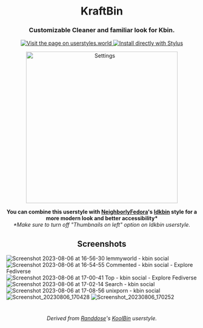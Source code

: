 <h1 align="center">
KraftBin
</h1>
<h3 align="center">
    Customizable Cleaner and familiar look for Kbin.
</h3>
<p align="center">
    <a href="https://userstyles.world/style/11353/kraftbin">
    <img alt="Visit the page on userstyles.world" src="https://img.shields.io/badge/Visit%20the%20page%20on-userstyles.world-00adad.svg"/>
  </a>
  <a href="https://userstyles.world/api/style/11353.user.css">
    <img alt="Install directly with Stylus" src="https://img.shields.io/badge/Install%20directly%20with-Stylus-00adad.svg"/>
  </a>

<p align="center">

<img src="https://github.com/ThakshilaDamsak/KraftBin/assets/95128171/03cab8ec-edb1-485f-bd1e-4ed25154a508" alt="Settings" width="400" />
 </p>
 
<p align="center">
<b>You can combine this userstyle with <a href="https://userstyles.world/user/NeighborlyFedora">NeighborlyFedora</a>'s  <a href="https://userstyles.world/style/10478/idkbin">Idkbin</a> style for a more modern look and better accessibility*</b>
  <br>
  <i>*Make sure to turn off "Thumbnails on left" option on Idkbin userstyle.</i>
</p>

<h2 align="center">
Screenshots
</h2>

![Screenshot 2023-08-06 at 16-56-30 lemmyworld - kbin social](https://github.com/ThakshilaDamsak/KraftBin/assets/95128171/6ca111d2-b8e1-4181-b4fc-b28f37997253)
![Screenshot 2023-08-06 at 16-54-55 Commented - kbin social - Explore Fediverse](https://github.com/ThakshilaDamsak/KraftBin/assets/95128171/e685ff9e-6341-48f5-9234-0d282d18f7f7)
![Screenshot 2023-08-06 at 17-00-41 Top - kbin social - Explore Fediverse](https://github.com/ThakshilaDamsak/KraftBin/assets/95128171/2f17206a-c3cc-4831-b841-92aea98a813a)
![Screenshot 2023-08-06 at 17-02-14 Search - kbin social](https://github.com/ThakshilaDamsak/KraftBin/assets/95128171/93daac23-94f5-44af-a7cf-f5a5c81fd657)
![Screenshot 2023-08-06 at 17-08-56 unixporn - kbin social](https://github.com/ThakshilaDamsak/KraftBin/assets/95128171/f238d4c6-b8d3-4ee9-9ca2-3dd826d265b3)
![Screenshot_20230806_170428](https://github.com/ThakshilaDamsak/KraftBin/assets/95128171/7106c9fe-12ee-4a7b-9604-928361cdfc19)
![Screenshot_20230806_170252](https://github.com/ThakshilaDamsak/KraftBin/assets/95128171/2c9bc01e-6ef4-44df-9cba-3bd2dc5e4f50)


#

<p align="center">
<i>Derived from <a href="https://userstyles.world/user/Randdose">Randdose</a>'s <a href="https://userstyles.world/style/10315/koolbin">KoolBin</a> userstyle.</i>
</p>
